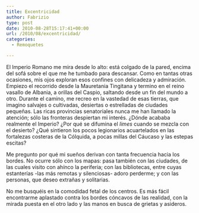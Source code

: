 ```yaml
---
title: Excentricidad
author: Fabrizio
type: post
date: 2010-08-28T15:17:41+00:00
url: /2010/08/excentricidad/
categories:
  - Remoquetes

---
```

El Imperio Romano me mira desde lo alto: está colgado de la pared, encima del sofá sobre el que me he tumbado para descansar. Como en tantas otras ocasiones, mis ojos exploran esos confines con delicadeza y admiración. Empiezo el recorrido desde la Mauretania Tingitana y termino en el reino vasallo de Albania, a orillas del Caspio, saltando desde un fin del mundo a otro. Durante el camino, me recreo en la vastedad de esas tierras, que imagino salvajes o cultivadas, desiertas o estrelladas de ciudades pequeñas. Las ricas provincias senatoriales nunca me han llamado la atención; sólo las fronteras despiertan mi interés. ¿Dónde acababa realmente el Imperio? ¿Por qué se difumina el _limes_ cuando se mezcla con el desierto? ¿Qué sintieron los pocos legionarios acuartelados en las fortalezas costeras de la Cólquida, a pocas millas del Cáucaso y las estepas escitas?

Me pregunto por qué mi sueños derivan con tanta frecuencia hacia los bordes. No ocurre sólo con los mapas: pasa también con las ciudades, de las cuales visito con ahínco la periferia; con las bibliotecas, entre cuyas estanterías -las más remotas y silenciosas- adoro perderme; y con las personas, que deseo extrañas y solitarias.

No me busquéis en la comodidad fetal de los centros. Es más fácil encontrarme aplastado contra los bordes cóncavos de las realidad, con la mirada puesta en el otro lado y las manos en busca de grietas y asideros.